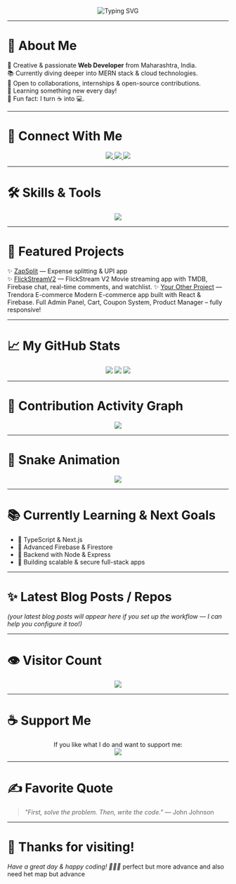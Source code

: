 <!-- ✨ Hi, I'm Altamash Sheikh ✨ -->
<p align="center">
  <img src="https://readme-typing-svg.herokuapp.com?font=Fira+Code&duration=3000&pause=1000&color=00FFFF&center=true&vCenter=true&multiline=true&width=700&height=80&lines=✨+Hi%2C+I'm+Altamash+Sheikh+✨;💻+Web+Developer+%7C+Open+Source+Enthusiast+%7C+Lifelong+Learner;🚀+Creating+cool+things+with+code" alt="Typing SVG" />
</p>

---

# 🌟 About Me  
🎨 Creative & passionate **Web Developer** from Maharashtra, India.  
📚 Currently diving deeper into MERN stack & cloud technologies.  
🤝 Open to collaborations, internships & open-source contributions.  
🌱 Learning something new every day!  
💬 Fun fact: I turn ☕ into 💻.

---

# 🔗 Connect With Me  
<p align="center">
<a href="https://linkedin.com/in/altamash-sheikh-1ba6a72aa">
  <img src="https://img.shields.io/badge/LinkedIn-0077B5?style=for-the-badge&logo=linkedin&logoColor=white"/>
</a>
<a href="https://skaltamashportfolio.netlify.app/">
  <img src="https://img.shields.io/badge/Portfolio-00C7B7?style=for-the-badge&logo=netlify&logoColor=white"/>
</a>
<a href="https://twitter.com/@AltmashThe6081">
  <img src="https://img.shields.io/badge/Twitter-1DA1F2?style=for-the-badge&logo=twitter&logoColor=white"/>
</a>

</p>

---

# 🛠️ Skills & Tools
<p align="center">
<img src="https://skillicons.dev/icons?i=html,css,js,react,nodejs,firebase,mongodb,git,github,tailwind,vscode,vercel" />
</p>

---

# 🌟 Featured Projects
✨ [ZapSplit](https://github.com/SkAltmash/ZapSplit) — Expense splitting & UPI app  
✨ [FlickStreamV2](https://flickstreamvtwo.netlify.app/) — FlickStream V2  Movie streaming app with TMDB, Firebase chat, real-time comments, and watchlist.
✨ [Your Other Project](https://astrendora.netlify.app/) — Trendora E-commerce Modern E-commerce app built with React & Firebase. Full Admin Panel, Cart, Coupon System, Product Manager – fully responsive!



---

# 📈 My GitHub Stats
<p align="center">
<img src="https://github-readme-stats.vercel.app/api?username=SkAltmash&show_icons=true&theme=radical&hide_border=true" />
<img src="https://streak-stats.demolab.com?user=SkAltmash&theme=radical&hide_border=true" />
<img src="https://github-readme-stats.vercel.app/api/top-langs/?username=SkAltmash&layout=compact&theme=radical&hide_border=true" />
</p>

---

# 🌌 Contribution Activity Graph
<p align="center">
<img src="https://github-readme-activity-graph.vercel.app/graph?username=SkAltmash&theme=react-dark" />
</p>

---

# 🐍 Snake Animation
<p align="center">
  <img src="https://raw.githubusercontent.com/SkAltmash/SkAltmash/output/github-contribution-grid-snake.svg" />
</p>

---

# 📚 Currently Learning & Next Goals
- 🔷 TypeScript & Next.js
- 🔷 Advanced Firebase & Firestore
- 🔷 Backend with Node & Express
- 🔷 Building scalable & secure full-stack apps

---

# ✨ Latest Blog Posts / Repos
<!-- BLOG-POST-LIST:START -->
*(your latest blog posts will appear here if you set up the workflow — I can help you configure it too!)*
<!-- BLOG-POST-LIST:END -->

---

# 👁️ Visitor Count
<p align="center">
  <img src="https://komarev.com/ghpvc/?username=SkAltmash&style=for-the-badge&color=brightgreen" />
</p>

---

# ☕ Support Me
<p align="center">
If you like what I do and want to support me:
<br>
<a href="https://www.buymeacoffee.com/YOUR-BUYMEACOFFEE-LINK">
  <img src="https://img.shields.io/badge/☕-Buy%20Me%20a%20Coffee-FFDD00?style=for-the-badge&logo=buy-me-a-coffee&logoColor=black"/>
</a>
</p>

---

# ✍️ Favorite Quote
> *"First, solve the problem. Then, write the code."* — John Johnson

---

# 🚀 Thanks for visiting!
*Have a great day & happy coding! 👨‍💻✨* perfect but more advance and also need het map but advance 
